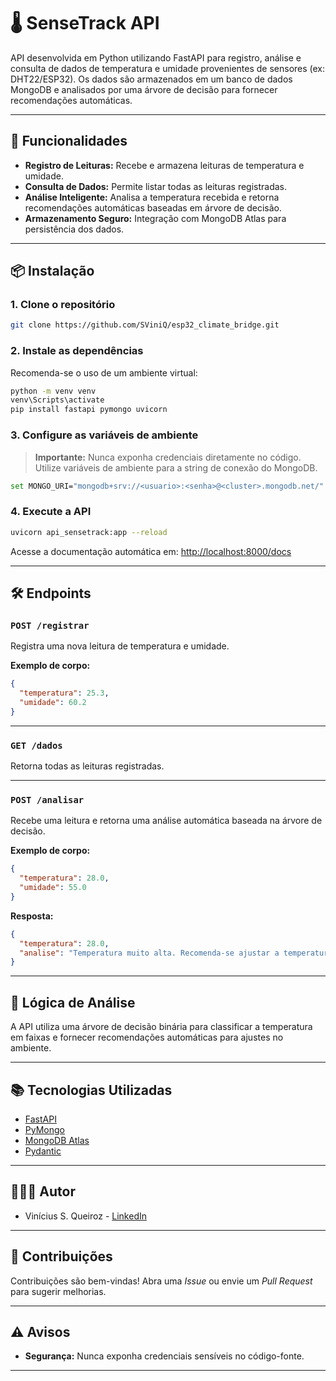 # 🌡️ SenseTrack API

API desenvolvida em Python utilizando FastAPI para registro, análise e consulta de dados de temperatura e umidade provenientes de sensores (ex: DHT22/ESP32). Os dados são armazenados em um banco de dados MongoDB e analisados por uma árvore de decisão para fornecer recomendações automáticas.

---

## 🚀 Funcionalidades

- **Registro de Leituras:** Recebe e armazena leituras de temperatura e umidade.
- **Consulta de Dados:** Permite listar todas as leituras registradas.
- **Análise Inteligente:** Analisa a temperatura recebida e retorna recomendações automáticas baseadas em árvore de decisão.
- **Armazenamento Seguro:** Integração com MongoDB Atlas para persistência dos dados.

---

## 📦 Instalação

### 1. Clone o repositório

```bash
git clone https://github.com/SViniQ/esp32_climate_bridge.git
```

### 2. Instale as dependências

Recomenda-se o uso de um ambiente virtual:

```bash
python -m venv venv
venv\Scripts\activate
pip install fastapi pymongo uvicorn
```

### 3. Configure as variáveis de ambiente

> **Importante:** Nunca exponha credenciais diretamente no código. Utilize variáveis de ambiente para a string de conexão do MongoDB.

```bash
set MONGO_URI="mongodb+srv://<usuario>:<senha>@<cluster>.mongodb.net/"
```

### 4. Execute a API

```bash
uvicorn api_sensetrack:app --reload
```

Acesse a documentação automática em: [http://localhost:8000/docs](http://localhost:8000/docs)

---

## 🛠️ Endpoints

### `POST /registrar`

Registra uma nova leitura de temperatura e umidade.

**Exemplo de corpo:**
```json
{
  "temperatura": 25.3,
  "umidade": 60.2
}
```

---

### `GET /dados`

Retorna todas as leituras registradas.

---

### `POST /analisar`

Recebe uma leitura e retorna uma análise automática baseada na árvore de decisão.

**Exemplo de corpo:**
```json
{
  "temperatura": 28.0,
  "umidade": 55.0
}
```

**Resposta:**
```json
{
  "temperatura": 28.0,
  "analise": "Temperatura muito alta. Recomenda-se ajustar a temperatura geral dos ares-condicionados."
}
```

---

## 🧠 Lógica de Análise

A API utiliza uma árvore de decisão binária para classificar a temperatura em faixas e fornecer recomendações automáticas para ajustes no ambiente.

---

## 📚 Tecnologias Utilizadas

- [FastAPI](https://fastapi.tiangolo.com/)
- [PyMongo](https://pymongo.readthedocs.io/)
- [MongoDB Atlas](https://www.mongodb.com/cloud/atlas)
- [Pydantic](https://pydantic-docs.helpmanual.io/)

---

## 👨🏽‍💻 Autor

- Vinícius S. Queiroz - [LinkedIn](https://www.linkedin.com/in/viníciussilvaqueiroz/)

---

## 🤝 Contribuições

Contribuições são bem-vindas! Abra uma *Issue* ou envie um *Pull Request* para sugerir melhorias.

---

## ⚠️ Avisos

- **Segurança:** Nunca exponha credenciais sensíveis no código-fonte.

---